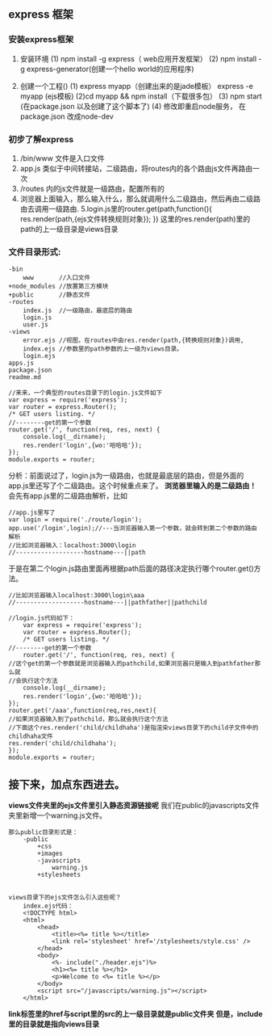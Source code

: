 ## express 框架

### 安装express框架

1. 安装环境
		(1) npm install -g express（ web应用开发框架）
		(2) npm install -g express-generator(创建一个hello world的应用程序)

2. 创建一个工程()
		(1) express myapp（创建出来的是jade模板）
			express  -e  myapp (ejs模板)
		(2)cd myapp && npm install（下载很多包）
		(3) npm start (在package.json 以及创建了这个脚本了)
		(4) 修改即重启node服务， 在package.json 改成node-dev

### 初步了解express 
  1. /bin/www 文件是入口文件
  2. app.js 类似于中间转接站，二级路由，将routes内的各个路由js文件再路由一次
  3. /routes 内的js文件就是一级路由，配置所有的
  4. 浏览器上面输入，那么输入什么，那么就调用什么二级路由，然后再由二级路由去调用一级路由.
  5.login.js里的router.get(path,function(){
 							res.render(path,{ejs文件转换规则对象});
							})
						这里的res.render(path)里的path的上一级目录是views目录

### 文件目录形式:
	-bin
		www		  //入口文件
	+node_modules //放置第三方模块
	+public 	  //静态文件
	-routes
		index.js  //一级路由，最底层的路由
		login.js
		user.js
	-views
		error.ejs //视图，在routes中由res.render(path,{转换规则对象})调用,
		index.ejs //参数里的path参数的上一级为views目录。
		login.ejs
	apps.js
	package.json
	readme.md

	//来来，一个典型的routes目录下的login.js文件如下
	var express = require('express');
	var router = express.Router();
	/* GET users listing. */
	//--------get的第一个参数
	router.get('/', function(req, res, next) {
		console.log(__dirname);
		res.render('login',{wo:'哈哈哈'});
	});
	module.exports = router;

  分析：前面说过了，login.js为一级路由，也就是最底层的路由，但是外面的app.js里还写了个二级路由。这个时候重点来了。
  		**浏览器里输入的是二级路由！**
  		会先有app.js里的二级路由解析，比如

	//app.js里写了
	var login = require('./route/login');
	app.use('/login',login);//---当浏览器输入第一个参数，就会转到第二个参数的路由解析
	//比如浏览器输入：localhost:3000\login
	//-------------------hostname---||path


于是在第二个login.js路由里面再根据path后面的路径决定执行哪个router.get()方法。

	//比如浏览器输入localhost:3000\login\aaa
	//-------------------hostname---||pathfather||pathchild

	//login.js代码如下：
		var express = require('express');
		var router = express.Router();
		/* GET users listing. */
	//--------get的第一个参数
		router.get('/', function(req, res, next) { 
	//这个get的第一个参数就是浏览器输入的pathchild,如果浏览器只是输入到pathfather那么就
	//会执行这个方法
		console.log(__dirname);
		res.render('login',{wo:'哈哈哈'});
	});
	router.get('/aaa',function(req,res,next){
	//如果浏览器输入到了pathchild，那么就会执行这个方法
	//下面这个res.render('child/childhaha')是指渲染views目录下的child子文件中的childhaha文件
	res.render('child/childhaha');
	});
	module.exports = router;

## 接下来，加点东西进去。
**views文件夹里的ejs文件里引入静态资源链接呢**
	我们在public的javascripts文件夹里新增一个warning.js文件。

	那么public目录形式是：
		-public
			+css
			+images
			-javascripts
				warning.js
			+stylesheets


	views目录下的ejs文件怎么引入这些呢？
		index.ejs代码：
		<!DOCTYPE html>
		<html>
			<head>
				<title><%= title %></title>
				<link rel='stylesheet' href='/stylesheets/style.css' />
			</head>
			<body>
				<%- include("./header.ejs")%>
				<h1><%= title %></h1>
				<p>Welcome to <%= title %></p>
			</body>
			<script src="/javascripts/warning.js"></script>
		</html>

**link标签里的href与script里的src的上一级目录就是public文件夹**
**但是，include里的目录就是指向views目录**

